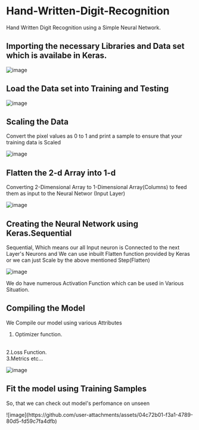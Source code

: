 # Hand-Written-Digit-Recognition
Hand Written Digit Recognition using a Simple Neural Network.



<h2>Importing the necessary Libraries and Data set which is availabe in Keras.</h2>

![image](https://github.com/user-attachments/assets/710b287d-3592-4395-abc3-f7dfb870bdbe)

<H2>Load the Data set into Training and Testing</H2>

![image](https://github.com/user-attachments/assets/28d92d69-56f6-4323-a0fc-10d1b4496988)

<h2>Scaling the Data</h2>
<p>Convert the pixel values as 0 to 1 and print a sample to ensure that your training data is Scaled</p>

![image](https://github.com/user-attachments/assets/adc3a522-87b0-4d4b-9f1c-fbfb3d400398)


<h2>Flatten the <b>2-d</b> Array into <b>1-d</b></h2>
<p>Converting 2-Dimensional Array to 1-Dimensional Array(Columns) to feed them as input to the Neural Networ (Input Layer)</p>

![image](https://github.com/user-attachments/assets/734bab1f-eb19-41f2-b64c-dbc7f7b98344)

<h2>Creating the Neural Network using <b>Keras.Sequential</b> </h2>
<p>Sequential, Which means our all Input neuron is Connected to the next Layer's Neurons and We can use inbuilt Flatten function provided by Keras or we can just Scale by the above mentioned Step(Flatten)</p>


![image](https://github.com/user-attachments/assets/40cc0bc7-6125-4b06-801d-e185d47119d1)

<p>We do have numerous Activation Function which can be used in Various Situation.</p>

<h2>Compiling the Model</h2>
<p>We Compile our model using various Attributes<br>
  
1. Optimizer function.
  <br>
2.Loss Function.
  <br>
3.Metrics  etc...</p>

![image](https://github.com/user-attachments/assets/df2c9d1f-1c3c-45a4-ab98-67ebcce59b65)


<h2>Fit the model using Training Samples</h2>
<p>So, that we can check out model's perfomance on unseen </p>
![image](https://github.com/user-attachments/assets/04c72b01-f3a1-4789-80d5-fd59c7fa4dfb)



